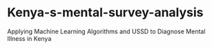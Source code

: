 # Kenya-s-mental-survey-analysis
Applying Machine Learning Algorithms and USSD to Diagnose Mental Illness in Kenya
